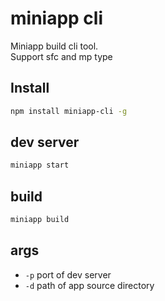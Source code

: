 # miniapp cli

Miniapp build cli tool.  
Support sfc and mp type

## Install

```bash
npm install miniapp-cli -g
```

## dev server

```bash
miniapp start
```

## build 

```bash
miniapp build
```

## args

- `-p` port of dev server
- `-d` path of app source directory

